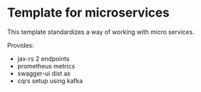 
# Template for microservices

This template standardizes a way of working with micro services.


Provides:

- jax-rs 2 endpoints
- prometheus metrics
- swagger-ui dist as 
- cqrs setup using kafka